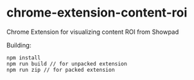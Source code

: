 # chrome-extension-content-roi
Chrome Extension for visualizing content ROI from Showpad

Building: 
```
npm install
npm run build // for unpacked extension
npm run zip // for packed extension
```